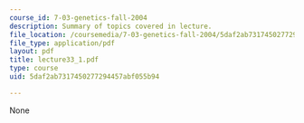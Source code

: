 ```yaml
---
course_id: 7-03-genetics-fall-2004
description: Summary of topics covered in lecture.
file_location: /coursemedia/7-03-genetics-fall-2004/5daf2ab7317450277294457abf055b94_lecture33_1.pdf
file_type: application/pdf
layout: pdf
title: lecture33_1.pdf
type: course
uid: 5daf2ab7317450277294457abf055b94

---
```

None